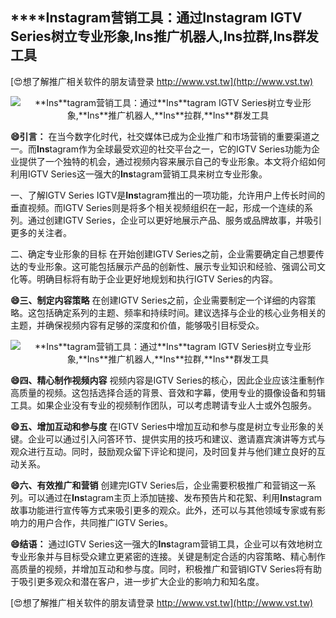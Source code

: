 ## ****Ins**tagram营销工具：通过**Ins**tagram IGTV Series树立专业形象,**Ins**推广机器人,**Ins**拉群,**Ins**群发工具**

[😍想了解推广相关软件的朋友请登录 http://www.vst.tw](http://www.vst.tw)

 <center><img src="https://vst.tw/MP4/tuiguang/png/8.png" alt="**Ins**tagram营销工具：通过**Ins**tagram IGTV Series树立专业形象,**Ins**推广机器人,**Ins**拉群,**Ins**群发工具"></center>

**😄引言：**
在当今数字化时代，社交媒体已成为企业推广和市场营销的重要渠道之一。而**Ins**tagram作为全球最受欢迎的社交平台之一，它的IGTV Series功能为企业提供了一个独特的机会，通过视频内容来展示自己的专业形象。本文将介绍如何利用IGTV Series这一强大的**Ins**tagram营销工具来树立专业形象。

一、了解IGTV Series
IGTV是**Ins**tagram推出的一项功能，允许用户上传长时间的垂直视频。而IGTV Series则是将多个相关视频组织在一起，形成一个连续的系列。通过创建IGTV Series，企业可以更好地展示产品、服务或品牌故事，并吸引更多的关注者。

二、确定专业形象的目标
在开始创建IGTV Series之前，企业需要确定自己想要传达的专业形象。这可能包括展示产品的创新性、展示专业知识和经验、强调公司文化等。明确目标将有助于企业更好地规划和执行IGTV Series的内容。

**😄三、制定内容策略**
在创建IGTV Series之前，企业需要制定一个详细的内容策略。这包括确定系列的主题、频率和持续时间。建议选择与企业的核心业务相关的主题，并确保视频内容有足够的深度和价值，能够吸引目标受众。

 <center><img src="https://vst.tw/MP4/tuiguang/png/2.png" alt="**Ins**tagram营销工具：通过**Ins**tagram IGTV Series树立专业形象,**Ins**推广机器人,**Ins**拉群,**Ins**群发工具"></center>

**😄四、精心制作视频内容**
视频内容是IGTV Series的核心，因此企业应该注重制作高质量的视频。这包括选择合适的背景、音效和字幕，使用专业的摄像设备和剪辑工具。如果企业没有专业的视频制作团队，可以考虑聘请专业人士或外包服务。

**😄五、增加互动和参与度**
在IGTV Series中增加互动和参与度是树立专业形象的关键。企业可以通过引入问答环节、提供实用的技巧和建议、邀请嘉宾演讲等方式与观众进行互动。同时，鼓励观众留下评论和提问，及时回复并与他们建立良好的互动关系。

**😄六、有效推广和营销**
创建完IGTV Series后，企业需要积极推广和营销这一系列。可以通过在**Ins**tagram主页上添加链接、发布预告片和花絮、利用**Ins**tagram故事功能进行宣传等方式来吸引更多的观众。此外，还可以与其他领域专家或有影响力的用户合作，共同推广IGTV Series。

**😄结语：**
通过IGTV Series这一强大的**Ins**tagram营销工具，企业可以有效地树立专业形象并与目标受众建立更紧密的连接。关键是制定合适的内容策略、精心制作高质量的视频，并增加互动和参与度。同时，积极推广和营销IGTV Series将有助于吸引更多观众和潜在客户，进一步扩大企业的影响力和知名度。

[😍想了解推广相关软件的朋友请登录 http://www.vst.tw](http://www.vst.tw)



